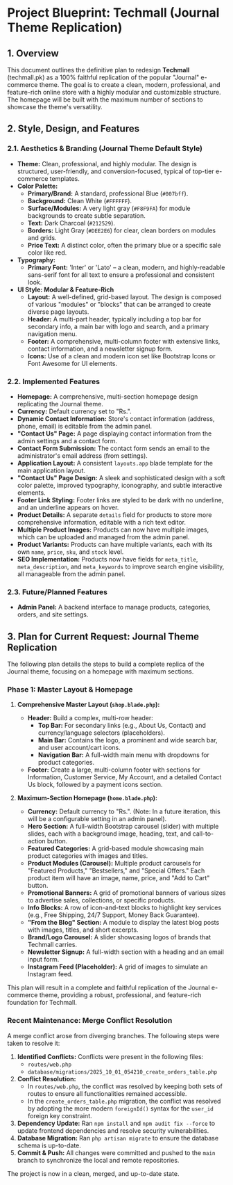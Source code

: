 # Project Blueprint: Techmall (Journal Theme Replication)

## 1. Overview

This document outlines the definitive plan to redesign **Techmall** (techmall.pk) as a 100% faithful replication of the popular "Journal" e-commerce theme. The goal is to create a clean, modern, professional, and feature-rich online store with a highly modular and customizable structure. The homepage will be built with the maximum number of sections to showcase the theme's versatility.

## 2. Style, Design, and Features

### 2.1. Aesthetics & Branding (Journal Theme Default Style)

*   **Theme:** Clean, professional, and highly modular. The design is structured, user-friendly, and conversion-focused, typical of top-tier e-commerce templates.
*   **Color Palette:**
    *   **Primary/Brand:** A standard, professional Blue (`#007bff`).
    *   **Background:** Clean White (`#FFFFFF`).
    *   **Surface/Modules:** A very light gray (`#F8F9FA`) for module backgrounds to create subtle separation.
    *   **Text:** Dark Charcoal (`#212529`).
    *   **Borders:** Light Gray (`#DEE2E6`) for clear, clean borders on modules and grids.
    *   **Price Text:** A distinct color, often the primary blue or a specific sale color like red.
*   **Typography:**
    *   **Primary Font:** 'Inter' or 'Lato' – a clean, modern, and highly-readable sans-serif font for all text to ensure a professional and consistent look.
*   **UI Style: Modular & Feature-Rich**
    *   **Layout:** A well-defined, grid-based layout. The design is composed of various "modules" or "blocks" that can be arranged to create diverse page layouts.
    *   **Header:** A multi-part header, typically including a top bar for secondary info, a main bar with logo and search, and a primary navigation menu.
    *   **Footer:** A comprehensive, multi-column footer with extensive links, contact information, and a newsletter signup form.
    *   **Icons:** Use of a clean and modern icon set like Bootstrap Icons or Font Awesome for UI elements.

### 2.2. Implemented Features

*   **Homepage:** A comprehensive, multi-section homepage design replicating the Journal theme.
*   **Currency:** Default currency set to "Rs.".
*   **Dynamic Contact Information:** Store's contact information (address, phone, email) is editable from the admin panel.
*   **"Contact Us" Page:** A page displaying contact information from the admin settings and a contact form.
*   **Contact Form Submission:** The contact form sends an email to the administrator's email address (from settings).
*   **Application Layout:** A consistent `layouts.app` blade template for the main application layout.
*   **"Contact Us" Page Design:** A sleek and sophisticated design with a soft color palette, improved typography, iconography, and subtle interactive elements.
*   **Footer Link Styling:** Footer links are styled to be dark with no underline, and an underline appears on hover.
*   **Product Details:** A separate `details` field for products to store more comprehensive information, editable with a rich text editor.
*   **Multiple Product Images:** Products can now have multiple images, which can be uploaded and managed from the admin panel.
*   **Product Variants:** Products can have multiple variants, each with its own `name`, `price`, `sku`, and `stock` level.
*   **SEO Implementation:** Products now have fields for `meta_title`, `meta_description`, and `meta_keywords` to improve search engine visibility, all manageable from the admin panel.

### 2.3. Future/Planned Features

*   **Admin Panel:** A backend interface to manage products, categories, orders, and site settings.

## 3. Plan for Current Request: Journal Theme Replication

The following plan details the steps to build a complete replica of the Journal theme, focusing on a homepage with maximum sections.

### Phase 1: Master Layout & Homepage

1.  **Comprehensive Master Layout (`shop.blade.php`):**
    *   **Header:** Build a complex, multi-row header:
        *   **Top Bar:** For secondary links (e.g., About Us, Contact) and currency/language selectors (placeholders).
        *   **Main Bar:** Contains the logo, a prominent and wide search bar, and user account/cart icons.
        *   **Navigation Bar:** A full-width main menu with dropdowns for product categories.
    *   **Footer:** Create a large, multi-column footer with sections for Information, Customer Service, My Account, and a detailed Contact Us block, followed by a payment icons section.

2.  **Maximum-Section Homepage (`home.blade.php`):**
    *   **Currency:** Default currency to "Rs.". (Note: In a future iteration, this will be a configurable setting in an admin panel).
    *   **Hero Section:** A full-width Bootstrap carousel (slider) with multiple slides, each with a background image, heading, text, and call-to-action button.
    *   **Featured Categories:** A grid-based module showcasing main product categories with images and titles.
    *   **Product Modules (Carousel):** Multiple product carousels for "Featured Products," "Bestsellers," and "Special Offers." Each product item will have an image, name, price, and "Add to Cart" button.
    *   **Promotional Banners:** A grid of promotional banners of various sizes to advertise sales, collections, or specific products.
    *   **Info Blocks:** A row of icon-and-text blocks to highlight key services (e.g., Free Shipping, 24/7 Support, Money Back Guarantee).
    *   **"From the Blog" Section:** A module to display the latest blog posts with images, titles, and short excerpts.
    *   **Brand/Logo Carousel:** A slider showcasing logos of brands that Techmall carries.
    *   **Newsletter Signup:** A full-width section with a heading and an email input form.
    *   **Instagram Feed (Placeholder):** A grid of images to simulate an Instagram feed.

This plan will result in a complete and faithful replication of the Journal e-commerce theme, providing a robust, professional, and feature-rich foundation for Techmall.

### **Recent Maintenance: Merge Conflict Resolution**

A merge conflict arose from diverging branches. The following steps were taken to resolve it:

1.  **Identified Conflicts:** Conflicts were present in the following files:
    *   `routes/web.php`
    *   `database/migrations/2025_10_01_054210_create_orders_table.php`
2.  **Conflict Resolution:**
    *   In `routes/web.php`, the conflict was resolved by keeping both sets of routes to ensure all functionalities remained accessible.
    *   In the `create_orders_table.php` migration, the conflict was resolved by adopting the more modern `foreignId()` syntax for the `user_id` foreign key constraint.
3.  **Dependency Update:** Ran `npm install` and `npm audit fix --force` to update frontend dependencies and resolve security vulnerabilities.
4.  **Database Migration:** Ran `php artisan migrate` to ensure the database schema is up-to-date.
5.  **Commit & Push:** All changes were committed and pushed to the `main` branch to synchronize the local and remote repositories.

The project is now in a clean, merged, and up-to-date state.
